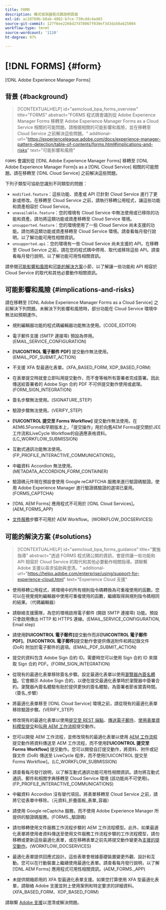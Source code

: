 ```yaml
---
title: FORM
description: 模式偵測器程式碼說明頁面
exl-id: ac28760b-b0ab-4082-b7ce-730cddc4ad83
source-git-commit: 127f6ee2268d27d78067f030ef343da50a625004
workflow-type: tm+mt
source-wordcount: '1110'
ht-degree: 97%

---
```


# [!DNL FORMS] {#form}

[!DNL Adobe Experience Manager Forms]

## 背景 {#background}

>[!CONTEXTUALHELP]
>id="aemcloud_bpa_forms_overview"
>title="FORMS"
>abstract="FORMS 程式碼會識別從 Adobe Experience Manager Forms 移轉至 Adobe Experience Manager Forms as a Cloud Service 相關的可能問題。請檢閱相關的可能影響和風險，並在移轉至 Cloud Service 之前解決這些問題。"
>additional-url="https://experienceleague.adobe.com/docs/experience-manager-pattern-detection/table-of-contents/forms.html#implications-and-risks" text="可能影響和風險"

`FORMS` 會識別從 [!DNL Adobe Experience Manager Forms] 移轉至 [!DNL Adobe Experience Manager Form]s as a [!DNL Cloud Service] 相關的可能問題。請在移轉至 [!DNL Cloud Service] 之前解決這些問題。

下列子類型可協助您識別不同類型的問題：

* `modified.feature`：這些功能、資產或 API 已針對 Cloud Service 進行了更新或修改。在移轉至 Cloud Service 之前，請執行移轉公用程式，讓這些功能和資產相容於 Cloud Service。
* `unavailable.feature`：您的環境有 Cloud Service 中無法使用或已移除的功能和資產。請勿將這類功能或資產移轉至 Cloud Service 環境。
* `unsupported.feature`：您的環境使用了一些 Cloud Service 尚未支援的功能。請勿將這類功能或資產移轉至 Cloud Service 環境。請查看每月發行說明，以了解功能可用性相關資訊。
* `unsupported.api`：您的環境有一些 Cloud Service 尚未支援的 API。在移轉至 Cloud Service 之前，請在您的程式碼中停用、取代或移除這些 API。請查看每月發行說明，以了解功能可用性相關資訊。

請參閱[可能影響和風險](#implications-and-risks)和[可能的解決方案](#solutions)小節，以了解讓一些功能和 API 相容於 Cloud Service 的取代和其他必要動作相關資訊。

## 可能影響和風險 {#implications-and-risks}

請在移轉至 [!DNL Adobe Experience Manager Forms as a Cloud Service] 之前解決下列問題。未解決下列影響和風險時，部分功能在 Cloud Service 環境中無法如預期運作。

* 規則編輯器功能的程式碼編輯器功能無法使用。(CODE_EDITOR)

* 電子郵件支援 (SMTP 連接埠) 預設為停用。(EMAIL_SERVICE_CONFIGURATION)

* **[!UICONTROL 電子郵件 PDF]** 提交動作無法使用。(EMAIL_PDF_SUBMIT_ACTION)

* 不支援 XFA 型最適化表單。(XFA_BASED_FORM, XDP_BASED_FORM)

* 在表單提交時就會立即叫用提交動作，而不會等候所有簽署者完成簽署。因此傳送給簽署者的 Adobe Sign 合約 PDF 不可供提交動作使用或處理。(FORM_SIGN_INTEGRATION)

* 簽名步驟無法使用。(SIGNATURE_STEP)

* 驗證步驟無法使用。(VERIFY_STEP)

* **[!UICONTROL 提交至 Forms Workflow]** 提交動作無法使用。在AEM6.5Forms和早期版本上，「提交操作」用於向舊AEM Forms提交關於JEE工作流和LiveCycle Workflow的自適應表格資料。 (LC_WORKFLOW_SUBMISSION)

* 互動式通訊功能無法使用。(FP_PROFILE_INTERACTIVE_COMMUNICATIONS)。

* 中繼資料 Accordion 無法使用。(METADATA_ACCORDION_FORM_CONTAINER)

* 驗證碼元件現在預設會使用 Google reCAPTCHA 服務來進行驗證碼驗證。使用 Adobe Experience Manager 進行驗證碼驗證的選項已棄用。(FORMS_CAPTCHA)

* [!DNL AEM Forms] 應用程式不可用於 [!DNL Cloud Services]。(AEM_FORMS_APP)

* [文件服務](https://experienceleague.adobe.com/docs/experience-manager-65/forms/install-aem-forms/osgi-installation/install-configure-document-services.html?lang=en#deployment-topology)步驟不可用於 AEM Workflow。(WORKFLOW_DOCSERVICES)

## 可能的解決方案 {#solutions}

>[!CONTEXTUALHELP]
>id="aemcloud_bpa_forms_guidance"
>title="實施指導"
>abstract="透過 FORMS 程式碼公開的資訊，會提供讓一些功能和 API 相容於 Cloud Service 的取代和其他必要動作相關指導。請聯繫 Adobe 支援以尋求協助與澄清。"
>additional-url="https://helpx.adobe.com/enterprise/using/support-for-experience-cloud.html" text="Experience Cloud 支援"

* 使用移轉公用程式，將環境中的所有規則指令碼轉換為可重複使用的函數。您可以在視覺規則編輯器中使用可重複使用的函數，繼續取得與規則指令碼相同的結果。（代碼編輯器）

* 請聯絡支援團隊，為您的環境啟用電子郵件 (開啟 SMTP 連接埠) 功能。預設只會啟用傳出 HTTP 和 HTTPS 連線。(EMAIL_SERVICE_CONFIGURATION, Email step)

* 請使用&#x200B;**[!UICONTROL 電子郵件]**&#x200B;提交動作而非&#x200B;**[!UICONTROL 電子郵件 PDF]**。**[!UICONTROL 電子郵件]**&#x200B;提交動作會提供傳送附件和將記錄文件 (DoR) 附加於電子郵件的選項。(EMAIL_PDF_SUBMIT_ACTION)

* 提交的資料包含 Adobe Sign 合約 ID。需要時您可以使用 Sign 合約 ID 來擷取 Sign 合約 PDF。(FORM_SIGN_INTEGRATION)

* 從現有的最適化表單移除簽名步驟。設定最適化表單以使用[瀏覽器內簽名體驗](https://medium.com/adobetech/using-adobe-sign-to-e-sign-an-adaptive-form-heres-the-best-way-to-do-it-dc3e15f9b684)。它會顯示 Adobe Sign 合約，以便在提交最適化表單時於瀏覽器中簽署合約。瀏覽器內簽名體驗有助於提供更快的簽名體驗，為簽署者節省寶貴時間。（簽名_步驟）

* 將最適化表單移至 [!DNL Cloud Service] 環境之前，請從現有的最適化表單移除驗證步驟。(VERIFY_STEP)

* 修改現有的最適化表單以使用[提交至 REST 端點](https://experienceleague.adobe.com/docs/experience-manager-forms-cloud-service/forms/create-an-adaptive-form/configure-submit-actions-and-metadata-submission/configuring-submit-actions.html#submit-to-rest-endpoint)、[傳送電子郵件](https://experienceleague.adobe.com/docs/experience-manager-forms-cloud-service/forms/create-an-adaptive-form/configure-submit-actions-and-metadata-submission/configuring-submit-actions.html#send-email)、[使用表單資料模型提交](https://experienceleague.adobe.com/docs/experience-manager-forms-cloud-service/forms/create-an-adaptive-form/configure-submit-actions-and-metadata-submission/configuring-submit-actions.html#submit-using-form-data-model)和[叫用 AEM 工作流程](https://experienceleague.adobe.com/docs/experience-manager-forms-cloud-service/forms/create-an-adaptive-form/configure-submit-actions-and-metadata-submission/configuring-submit-actions.html#invoke-an-aem-workflow)提交動作。

* 您可以開發 AEM 工作流程，並修改現有的最適化表單以使用 [AEM 工作流程](https://experienceleague.adobe.com/docs/experience-manager-forms-cloud-service/forms/create-an-adaptive-form/configure-submit-actions-and-metadata-submission/configuring-submit-actions.html#invoke-an-aem-workflow)提交動作將資料傳送至 AEM 工作流程，而不使用&#x200B;**[!UICONTROL 提交至 Forms Workflow]** 提交動作。您可以開發自訂提交動作，將資料、附件或記錄文件 (DoR) 傳送至 LiveCycle 程序，而不使用[!UICONTROL 提交至 Forms Workflow]。(LC_WORKFLOW_SUBMISSION)

* 請查看每月發行說明，以了解互動式通訊功能可用性相關資訊。請勿將互動式通訊、郵件和相關字典移轉至 Cloud Service 環境 (該功能尚不可使用)。(FP_PROFILE_INTERACTIVE_COMMUNICATIONS)

* 中繼資料 Accordion 沒有替代項目。將表單移轉至 Cloud Service 之前，請將它從表單中移除。（元資料_折疊面板_表單_容器）

* 請使用 Google reCaptcha 服務，而不使用 Adobe Experience Manager 所提供的驗證碼服務。(FORMS._驗證碼)

* 請勿移轉使用文件服務工作流程步驟的 AEM 工作流程模型。此外，如果最適化表單將使用者資料傳送至使用文件服務工作流程步驟的工作流程模型，請勿移轉或更新這些最適化表單，或在移轉表單之前先將提交動作變更為[支援的提交動作](https://experienceleague.adobe.com/docs/experience-manager-forms-cloud-service/forms/create-an-adaptive-form/configure-submit-actions-and-metadata-submission/configuring-submit-actions.html)。(WORKFLOW_DOCSERVICES)

* 最適化表單提供回應式設計。這些表單會根據基礎裝置變更外觀、設計和互動。您可以在行動裝置上繼續使用最適化表單。請查看每月發行說明，以了解 [!DNL AEM Forms] 應用程式可用性相關資訊。(AEM_FORMS._APP)

* 未提供開箱即用的 XFA 型最適化表單支援。如果您打算使用 XFA 型最適化表單，請聯絡 Adobe 支援並附上使用案例和特定要求的詳細資料。(XFA_BASED_FORM、XDP_BASED_FORM)

請聯繫 [Adobe 支援](https://helpx.adobe.com/enterprise/using/support-for-experience-cloud.html)以澄清或解決問題。
